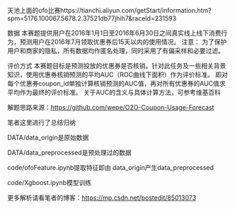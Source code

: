 
天池上面的ofo比赛https://tianchi.aliyun.com/getStart/information.htm?spm=5176.100067.5678.2.37521db77jhih7&raceId=231593

数据
    本赛题提供用户在2016年1月1日至2016年6月30日之间真实线上线下消费行为，预测用户在2016年7月领取优惠券后15天以内的使用情况。 
注意： 为了保护用户和商家的隐私，所有数据均作匿名处理，同时采用了有偏采样和必要过滤。

评价方式
    本赛题目标是预测投放的优惠券是否核销。针对此任务及一些相关背景知识，使用优惠券核销预测的平均AUC（ROC曲线下面积）作为评价标准。 即对每个优惠券coupon_id单独计算核销预测的AUC值，再对所有优惠券的AUC值求平均作为最终的评价标准。 关于AUC的含义与具体计算方法，可参考维基百科
    
 解题思路来源：https://github.com/wepe/O2O-Coupon-Usage-Forecast
 
 笔者这里进行了总结归纳

DATA/data_origin是原始数据

DATA/data_preprocessed是预处理过的数据

code/ofoFeature.ipynb提取特征即由	data_origin产生data_preprocessed

code/Xgboost.ipynb模型训练

更多解析请看笔者的博客：https://mp.csdn.net/postedit/85013073

